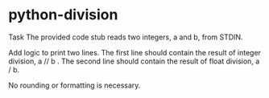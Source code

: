 # python-division

Task
The provided code stub reads two integers, a and b, from STDIN.

Add logic to print two lines. The first line should contain the result of integer division, a // b . The second line should contain the result of float division, a / b.

No rounding or formatting is necessary.
